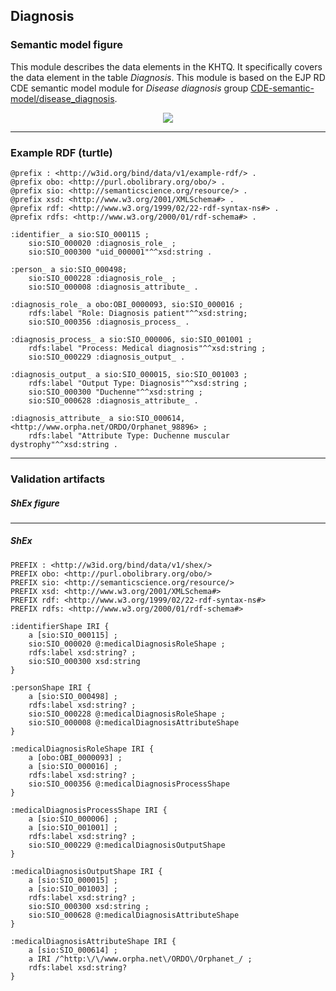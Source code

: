 ## Diagnosis

### Semantic model figure
This module describes the data elements in the KHTQ. It specifically covers the data element in the table _Diagnosis_. This module is based on the EJP RD CDE semantic model module for _Disease diagnosis_ group [CDE-semantic-model/disease_diagnosis](https://github.com/ejp-rd-vp/CDE-semantic-model/blob/master/docs/disease_diagnosis.md).
<p align="center">
    <a href="../images/rdf/5_Diagnosis.png" target="_blank">
        <img src="../images/rdf/5_Diagnosis.png">
    </a>
</p>

***

### Example RDF (turtle)
```ttl
@prefix : <http://w3id.org/bind/data/v1/example-rdf/> .
@prefix obo: <http://purl.obolibrary.org/obo/> .
@prefix sio: <http://semanticscience.org/resource/> .
@prefix xsd: <http://www.w3.org/2001/XMLSchema#> .
@prefix rdf: <http://www.w3.org/1999/02/22-rdf-syntax-ns#> .
@prefix rdfs: <http://www.w3.org/2000/01/rdf-schema#> .

:identifier_ a sio:SIO_000115 ;
    sio:SIO_000020 :diagnosis_role_ ;
    sio:SIO_000300 "uid_000001"^^xsd:string .

:person_ a sio:SIO_000498;
    sio:SIO_000228 :diagnosis_role_ ;
    sio:SIO_000008 :diagnosis_attribute_ .

:diagnosis_role_ a obo:OBI_0000093, sio:SIO_000016 ;
    rdfs:label "Role: Diagnosis patient"^^xsd:string;
    sio:SIO_000356 :diagnosis_process_ .

:diagnosis_process_ a sio:SIO_000006, sio:SIO_001001 ;
    rdfs:label "Process: Medical diagnosis"^^xsd:string ;
    sio:SIO_000229 :diagnosis_output_ .

:diagnosis_output_ a sio:SIO_000015, sio:SIO_001003 ;
    rdfs:label "Output Type: Diagnosis"^^xsd:string ;
    sio:SIO_000300 "Duchenne"^^xsd:string ;
    sio:SIO_000628 :diagnosis_attribute_ .

:diagnosis_attribute_ a sio:SIO_000614, <http://www.orpha.net/ORDO/Orphanet_98896> ;
    rdfs:label "Attribute Type: Duchenne muscular dystrophy"^^xsd:string .
```

***
### Validation artifacts
##### ShEx figure


***
##### ShEx
``` ShEx
PREFIX : <http://w3id.org/bind/data/v1/shex/>
PREFIX obo: <http://purl.obolibrary.org/obo/> 
PREFIX sio: <http://semanticscience.org/resource/>
PREFIX xsd: <http://www.w3.org/2001/XMLSchema#>
PREFIX rdf: <http://www.w3.org/1999/02/22-rdf-syntax-ns#>
PREFIX rdfs: <http://www.w3.org/2000/01/rdf-schema#>

:identifierShape IRI {
    a [sio:SIO_000115] ;
    sio:SIO_000020 @:medicalDiagnosisRoleShape ;
    rdfs:label xsd:string? ;
    sio:SIO_000300 xsd:string
}

:personShape IRI { 
    a [sio:SIO_000498] ;
    rdfs:label xsd:string? ;
    sio:SIO_000228 @:medicalDiagnosisRoleShape ;
    sio:SIO_000008 @:medicalDiagnosisAttributeShape
}

:medicalDiagnosisRoleShape IRI {
    a [obo:OBI_0000093] ;
    a [sio:SIO_000016] ;
    rdfs:label xsd:string? ;
    sio:SIO_000356 @:medicalDiagnosisProcessShape
}

:medicalDiagnosisProcessShape IRI {
    a [sio:SIO_000006] ;
    a [sio:SIO_001001] ;
    rdfs:label xsd:string? ;
    sio:SIO_000229 @:medicalDiagnosisOutputShape
}

:medicalDiagnosisOutputShape IRI {
    a [sio:SIO_000015] ;
    a [sio:SIO_001003] ;
    rdfs:label xsd:string? ;
    sio:SIO_000300 xsd:string ;
    sio:SIO_000628 @:medicalDiagnosisAttributeShape
}

:medicalDiagnosisAttributeShape IRI {
    a [sio:SIO_000614] ;
    a IRI /^http:\/\/www.orpha.net\/ORDO\/Orphanet_/ ;
    rdfs:label xsd:string?
}
```
